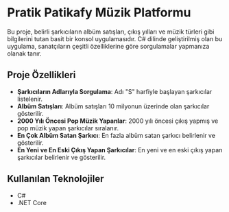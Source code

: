 # Pratik Patikafy Müzik Platformu

Bu proje, belirli şarkıcıların albüm satışları, çıkış yılları ve müzik türleri gibi bilgilerini tutan basit bir konsol uygulamasıdır. C# dilinde geliştirilmiş olan bu uygulama, sanatçıların çeşitli özelliklerine göre sorgulamalar yapmanıza olanak tanır.

## Proje Özellikleri

- **Şarkıcıların Adlarıyla Sorgulama**: Adı "S" harfiyle başlayan şarkıcılar listelenir.
- **Albüm Satışları**: Albüm satışları 10 milyonun üzerinde olan şarkıcılar gösterilir.
- **2000 Yılı Öncesi Pop Müzik Yapanlar**: 2000 yılı öncesi çıkış yapmış ve pop müzik yapan şarkıcılar sıralanır.
- **En Çok Albüm Satan Şarkıcı**: En fazla albüm satan şarkıcı belirlenir ve gösterilir.
- **En Yeni ve En Eski Çıkış Yapan Şarkıcılar**: En yeni ve en eski çıkış yapan şarkıcılar belirlenir ve gösterilir.

## Kullanılan Teknolojiler

- C#
- .NET Core
